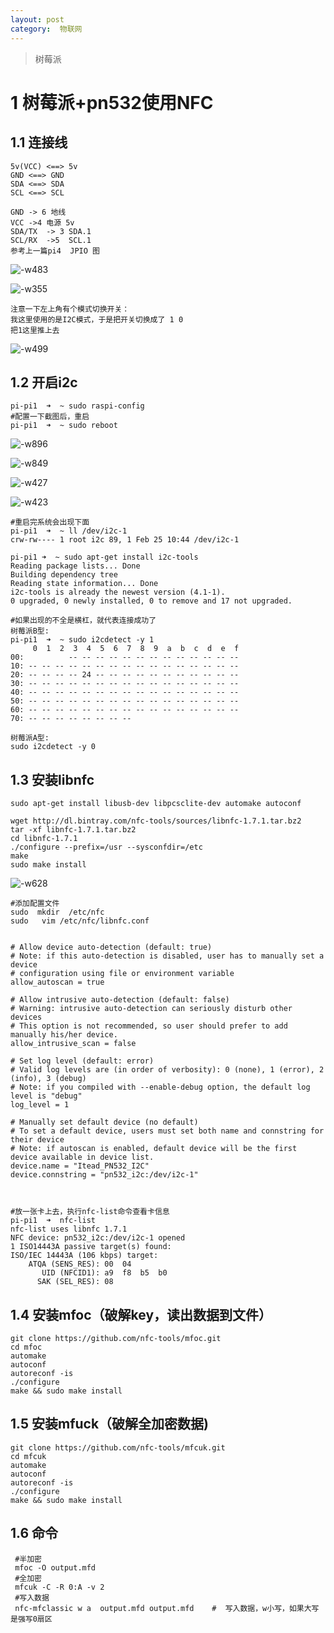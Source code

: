 ```yaml
---
layout: post
category:  物联网
---
```

> 树莓派

# 1 树莓派+pn532使用NFC

## 1.1 连接线


```
5v(VCC) <==> 5v
GND <==> GND
SDA <==> SDA
SCL <==> SCL

GND -> 6 地线
VCC ->4 电源 5v
SDA/TX  -> 3 SDA.1
SCL/RX  ->5  SCL.1
参考上一篇pi4  JPIO 图
```

![-w483](/assets/img//15826256379920.jpg)


![-w355](/assets/img//15826261908049.jpg)



```
注意一下左上角有个模式切换开关：
我这里使用的是I2C模式，于是把开关切换成了 1 0
把1这里推上去
```

![-w499](/assets/img//15826267457841.jpg)


## 1.2  开启i2c

```
pi-pi1  ➜  ~ sudo raspi-config
#配置一下截图后，重启
pi-pi1  ➜  ~ sudo reboot
```

![-w896](/assets/img//15826273286949.jpg)


![-w849](/assets/img//15826273523666.jpg)


![-w427](/assets/img//15826273703896.jpg)


![-w423](/assets/img//15826273945187.jpg)


```
#重启完系统会出现下面
pi-pi1  ➜  ~ ll /dev/i2c-1
crw-rw---- 1 root i2c 89, 1 Feb 25 10:44 /dev/i2c-1

pi-pi1 ➜  ~ sudo apt-get install i2c-tools
Reading package lists... Done
Building dependency tree
Reading state information... Done
i2c-tools is already the newest version (4.1-1).
0 upgraded, 0 newly installed, 0 to remove and 17 not upgraded.

#如果出现的不全是横杠，就代表连接成功了
树莓派B型:
pi-pi1  ➜  ~ sudo i2cdetect -y 1
     0  1  2  3  4  5  6  7  8  9  a  b  c  d  e  f
00:          -- -- -- -- -- -- -- -- -- -- -- -- --
10: -- -- -- -- -- -- -- -- -- -- -- -- -- -- -- --
20: -- -- -- -- 24 -- -- -- -- -- -- -- -- -- -- --
30: -- -- -- -- -- -- -- -- -- -- -- -- -- -- -- --
40: -- -- -- -- -- -- -- -- -- -- -- -- -- -- -- --
50: -- -- -- -- -- -- -- -- -- -- -- -- -- -- -- --
60: -- -- -- -- -- -- -- -- -- -- -- -- -- -- -- --
70: -- -- -- -- -- -- -- --

树莓派A型:
sudo i2cdetect -y 0
```

## 1.3 安装libnfc


```
sudo apt-get install libusb-dev libpcsclite-dev automake autoconf

wget http://dl.bintray.com/nfc-tools/sources/libnfc-1.7.1.tar.bz2
tar -xf libnfc-1.7.1.tar.bz2
cd libnfc-1.7.1
./configure --prefix=/usr --sysconfdir=/etc
make
sudo make install
```

![-w628](/assets/img//15826285667101.jpg)



```
#添加配置文件
sudo  mkdir  /etc/nfc
sudo   vim /etc/nfc/libnfc.conf


# Allow device auto-detection (default: true)
# Note: if this auto-detection is disabled, user has to manually set a device
# configuration using file or environment variable
allow_autoscan = true
 
# Allow intrusive auto-detection (default: false)
# Warning: intrusive auto-detection can seriously disturb other devices
# This option is not recommended, so user should prefer to add manually his/her device.
allow_intrusive_scan = false
 
# Set log level (default: error)
# Valid log levels are (in order of verbosity): 0 (none), 1 (error), 2 (info), 3 (debug)
# Note: if you compiled with --enable-debug option, the default log level is "debug"
log_level = 1
 
# Manually set default device (no default)
# To set a default device, users must set both name and connstring for their device
# Note: if autoscan is enabled, default device will be the first device available in device list.
device.name = "Itead_PN532_I2C"
device.connstring = "pn532_i2c:/dev/i2c-1"



#放一张卡上去，执行nfc-list命令查看卡信息
pi-pi1  ➜  nfc-list
nfc-list uses libnfc 1.7.1
NFC device: pn532_i2c:/dev/i2c-1 opened
1 ISO14443A passive target(s) found:
ISO/IEC 14443A (106 kbps) target:
    ATQA (SENS_RES): 00  04
       UID (NFCID1): a9  f8  b5  b0
      SAK (SEL_RES): 08
```

## 1.4 安装mfoc（破解key，读出数据到文件）

```
git clone https://github.com/nfc-tools/mfoc.git
cd mfoc
automake
autoconf
autoreconf -is
./configure
make && sudo make install
```

## 1.5 安装mfuck（破解全加密数据)

```
git clone https://github.com/nfc-tools/mfcuk.git
cd mfcuk
automake
autoconf
autoreconf -is
./configure
make && sudo make install
```


## 1.6 命令

```
 #半加密
 mfoc -O output.mfd
 #全加密
 mfcuk -C -R 0:A -v 2
 #写入数据
 nfc-mfclassic w a  output.mfd output.mfd    #  写入数据，w小写，如果大写是强写0扇区
```